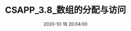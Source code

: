 ---
title: CSAPP_3.8_数组的分配与访问
url: CSAPP_3_7_数组的分配与访问_url
tags:
  - 计算机系统
categories:
  - 计算机专业课
  - 计算机系统
date: 2020-10-18 20:04:00
---